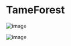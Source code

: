 # TameForest
![image](https://github.com/BlitzJB/TameForest/assets/88381529/0a3adac9-b40e-4dda-81c3-27a7e8a6e517)

![image](https://github.com/BlitzJB/TameForest/assets/88381529/3d60051f-767d-49e0-b8bf-6e2ea6b6ecb1)
